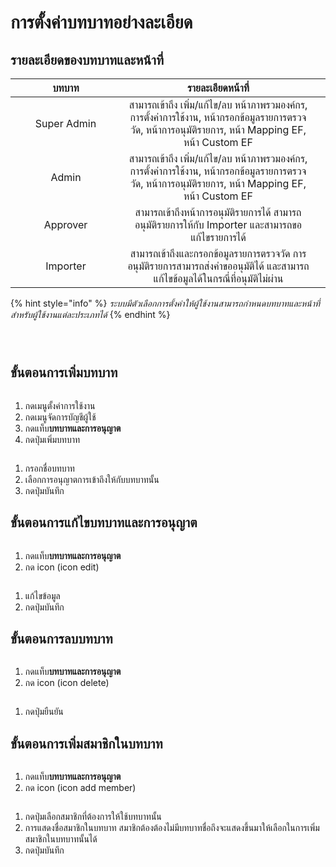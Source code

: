 # การตั้งค่าบทบาทอย่างละเอียด

## รายละเอียดของบทบาทและหน้าที่

<table><thead><tr><th width="161" align="center">บทบาท</th><th align="center">รายละเอียดหน้าที่</th><th data-hidden></th></tr></thead><tbody><tr><td align="center">Super Admin</td><td align="center">สามารถเข้าถึง เพิ่ม/แก้ไข/ลบ หน้าภาพรวมองค์กร, การตั้งค่าการใช้งาน, หน้ากรอกข้อมูลรายการตรวจวัด, หน้าการอนุมัติรายการ, หน้า Mapping EF, หน้า Custom EF</td><td></td></tr><tr><td align="center">Admin</td><td align="center">สามารถเข้าถึง เพิ่ม/แก้ไข/ลบ หน้าภาพรวมองค์กร, การตั้งค่าการใช้งาน, หน้ากรอกข้อมูลรายการตรวจวัด, หน้าการอนุมัติรายการ, หน้า Mapping EF, หน้า Custom EF</td><td></td></tr><tr><td align="center">Approver</td><td align="center">สามารถเข้าถึงหน้าการอนุมัติรายการได้ สามารถอนุมัติรายการให้กับ Importer และสามารถขอแก้ไขรายการได้</td><td></td></tr><tr><td align="center">Importer</td><td align="center">สามารถเข้าถึงและกรอกข้อมูลรายการตรวจวัด การอนุมัติรายการสามารถส่งคำขออนุมัติได้ และสามารถแก้ไขข้อมูลได้ในกรณี่ที่อนุมัติไม่ผ่าน</td><td></td></tr></tbody></table>

{% hint style="info" %}
_ระบบมีตัวเลือกการตั้งค่าให้ผู้ใช้งานสามารถกำหนดบทบาทและหน้าที่สำหรับผู้ใช้งานแต่ละประเภทได้_
{% endhint %}

<figure><img src="../../../.gitbook/assets/image (13) (1) (1) (1) (1).png" alt=""><figcaption></figcaption></figure>

<figure><img src="../../../.gitbook/assets/image (37).png" alt=""><figcaption></figcaption></figure>

<figure><img src="../../../.gitbook/assets/image (88).png" alt=""><figcaption></figcaption></figure>

##

## **ขั้นตอนการเพิ่มบทบาท**

<figure><img src="../../../.gitbook/assets/image.png" alt=""><figcaption></figcaption></figure>

1. กดเมนูตั้งค่าการใช้งาน
2. กดเมนูจัดการบัญชีผู้ใช้
3. กดแท็บ**บทบาทและการอนุญาต**
4. กดปุ่มเพิ่มบทบาท



<figure><img src="../../../.gitbook/assets/image (7) (1) (1) (1).png" alt=""><figcaption></figcaption></figure>

1. กรอกชื่อบทบาท
2. เลือกการอนุญาตการเข้าถึงให้กับบทบาทนั้น
3. กดปุ่มบันทึก



## **ขั้นตอนการแก้ไขบทบาทและการอนุญาต**

<figure><img src="../../../.gitbook/assets/image (1).png" alt=""><figcaption></figcaption></figure>

1. กดแท็บ**บทบาทและการอนุญาต**
2. กด icon (icon edit)



<figure><img src="../../../.gitbook/assets/image (9) (1) (1) (1).png" alt=""><figcaption></figcaption></figure>

1. แก้ไขข้อมูล
2. กดปุ่มบันทึก



## **ขั้นตอนการลบบทบาท**

<figure><img src="../../../.gitbook/assets/image (2).png" alt=""><figcaption></figcaption></figure>

1. กดแท็บ**บทบาทและการอนุญาต**
2. กด icon (icon delete)



<figure><img src="../../../.gitbook/assets/image (12) (1) (1) (1).png" alt=""><figcaption></figcaption></figure>

1. กดปุ่มยืนยัน



## **ขั้นตอนการเพิ่มสมาชิกในบทบาท**

<figure><img src="../../../.gitbook/assets/image (3).png" alt=""><figcaption></figcaption></figure>

1. กดแท็บ**บทบาทและการอนุญาต**
2. กด icon (icon add member)

<figure><img src="../../../.gitbook/assets/image (163).png" alt=""><figcaption></figcaption></figure>

1. กดปุ่มเลือกสมาชิกที่ต้องการให้ใช้บทบาทนั้น
2. การแสดงชื่อสมาชิกในบทบาท สมาชิกต้องต้องไม่มีบทบาทชื่อถึงจะแสดงขึ้นมาให้เลือกในการเพิ่มสมาชิกในบทบาทนั้นได้
3. กดปุ่มบันทึก
